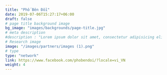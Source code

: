 ```yaml
---
title: "Phố Bên Đồi"
date: 2019-07-06T15:27:17+06:00
draft: false
# page title background image
bg_image: "images/backgrounds/page-title.jpg"
# meta description
#description : "Lorem ipsum dolor sit amet, consectetur adipisicing elit, sed do eiusmod tempor incididunt ut labore. dolore magna aliqua. Ut enim ad minim veniam, quis nostrud."
# Research image
image: "/images/partners/images (1).png"
# type
type: "network"
link: https://www.facebook.com/phobendoi/?locale=vi_VN
weight: 4
---
```

